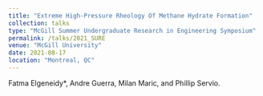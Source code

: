 ```yaml
---
title: "Extreme High-Pressure Rheology Of Methane Hydrate Formation"
collection: talks
type: "McGill Summer Undergraduate Research in Engineering Symposium"
permalink: /talks/2021_SURE
venue: "McGill University"
date: 2021-08-17
location: "Montreal, QC"
---
```


Fatma Elgeneidy*, Andre Guerra, Milan Maric, and Phillip Servio.
